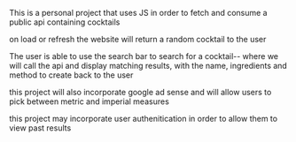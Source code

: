 This is a personal project that uses JS in order to fetch and consume a public api containing cocktails

on load or refresh the website will return a random cocktail to the user

The user is able to use the search bar to search for a cocktail-- where we will call the api and display matching results, with the name, ingredients and method to create back to the user

this project will also incorporate google ad sense and will allow users to pick between metric and imperial measures

this project may incorporate user authenitication in order to allow them to view past results